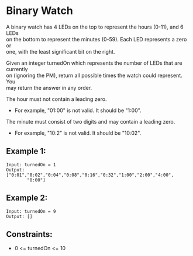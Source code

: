 # Binary Watch

A binary watch has 4 LEDs on the top to represent the hours (0-11), and 6 LEDs  
on the bottom to represent the minutes (0-59). Each LED represents a zero or  
one, with the least significant bit on the right.


Given an integer turnedOn which represents the number of LEDs that are currently  
on (ignoring the PM), return all possible times the watch could represent. You  
may return the answer in any order.

The hour must not contain a leading zero.

* For example, "01:00" is not valid. It should be "1:00".

The minute must consist of two digits and may contain a leading zero.

* For example, "10:2" is not valid. It should be "10:02".

 

## Example 1:

    Input: turnedOn = 1
    Output: ["0:01","0:02","0:04","0:08","0:16","0:32","1:00","2:00","4:00",
            "8:00"]

## Example 2:

    Input: turnedOn = 9
    Output: []

 

## Constraints:
* 0 <= turnedOn <= 10

